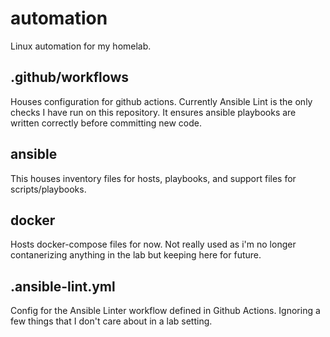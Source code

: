 # automation
Linux automation for my homelab. 

## .github/workflows
Houses configuration for github actions. Currently Ansible Lint is the only checks I have run on this repository. It ensures ansible playbooks are written correctly before committing new code. 

## ansible
This houses inventory files for hosts, playbooks, and support files for scripts/playbooks.

## docker
Hosts docker-compose files for now. Not really used as i'm no longer contanerizing anything in the lab but keeping here for future. 

## .ansible-lint.yml
Config for the Ansible Linter workflow defined in Github Actions. Ignoring a few things that I don't care about in a lab setting. 
